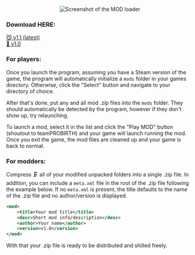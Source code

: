 <p align="center"> 
    <img src="http://i.imgur.com/RPIfEpl.png" alt="Screenshot of the MOD loader">
</p>

### Download HERE:
[😼 v1.1 (latest)](https://github.com/portal-chan/EndModLoader/releases/download/v1.1/EndModLoader.exe)    
[🍉 v1.0](https://github.com/portal-chan/EndModLoader/releases/download/v1.0/EndModLoader.exe)

### For players:
Once you launch the program, assuming you have a Steam version of the game, the program will
automatically initialize a `mods` folder in your games directory. Otherwise, click the "Select"
button and navigate to your directory of choice.

After that's done, put any and all mod .zip files into the `mods` folder. They should automatically
be detected by the program, however if they don't show up, try relaunching.

To launch a mod, select it in the list and click the "Play MOD" button (shoutout to teamPROBIRTH)
and your game will launch running the mod. Once you exit the game, the mod files are cleaned up and
your game is back to normal.

### For modders:
Compress 🗜️ all of your modified unpacked folders into a single .zip file.
In addition, you can include a `meta.xml` file in the root of the .zip file following the example below.
If no `meta.xml` is present, the title defaults to the name of the .zip file and no author/version is displayed.
```xml
<mod>
    <title>Your mod title</title>
    <desc>Short mod info/description</desc>
    <author>Your name</author>
    <version>v1.0</version>
</mod>
```

With that your .zip file is ready to be distributed and shilled freely.
